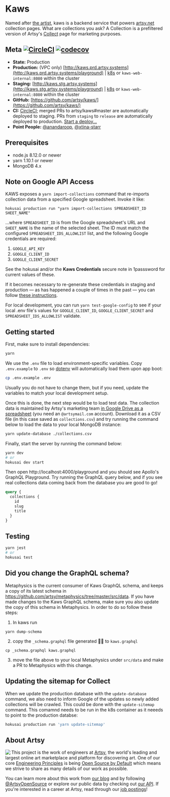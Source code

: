 # Kaws

Named after [the artist](https://artsy.net/artist/kaws), kaws is a backend
service that powers [artsy.net](https://artsy.net) collection pages. What are
collections you ask? A Collection is a prefiltered version of Artsy's
[Collect](https://artsy.net/collect) page for marketing purposes.

## Meta [![CircleCI](https://circleci.com/gh/artsy/kaws.svg?style=svg)](https://circleci.com/gh/artsy/kaws) [![codecov](https://codecov.io/gh/artsy/kaws/branch/master/graph/badge.svg)](https://codecov.io/gh/artsy/kaws)

- **State:** Production
- **Production:** (VPC only) [http://kaws.prd.artsy.systems](http://kaws.prd.artsy.systems/playground) |
  [k8s](https://kubernetes.prd.artsy.systems/#!/deployment/default/kaws-web?namespace=default) or `kaws-web-internal:8080` within the cluster
- **Staging:**
  [http://kaws.stg.artsy.systems](http://kaws.stg.artsy.systems/playground) |
  [k8s](https://kubernetes.stg.artsy.systems/#!/search?q=kaws&namespace=default) or `kaws-web-internal:8080` within the cluster
- **GitHub:** [https://github.com/artsy/kaws/](https://github.com/artsy/kaws/)
- **CI:** [CircleCI](https://circleci.com/gh/artsy/kaws); merged PRs to
  artsy/kaws#master are automatically deployed to staging. PRs from `staging` to
  `release` are automatically deployed to production.
  [Start a deploy...](https://github.com/artsy/kaws/compare/release...staging?expand=1)
- **Point People:** [@anandaroop](https://github.com/anandaroop),
  [@xtina-starr](https://github.com/xtina-starr)

## Prerequisites

- node.js 8.12.0 or newer
- yarn 1.10.1 or newer
- MongoDB 4.x

## Note on Google API Access

KAWS exposes a `yarn import-collections` command that re-imports collection data from a specified Google spreadsheet. Invoke it like:

```
hokusai production run "yarn import-collections SPREADSHEET_ID SHEET_NAME"
```

...where `SPREADSHEET_ID` is from the Google spreadsheet's URL and `SHEET_NAME` is the name of the selected sheet. The ID must match the configured `SPREADSHEET_IDS_ALLOWLIST` list, and the following Google credentials are required:

1. `GOOGLE_API_KEY`
1. `GOOGLE_CLIENT_ID`
1. `GOOGLE_CLIENT_SECRET`

See the hokusai and/or the **Kaws Credentials** secure note in 1passsword for
current values of these.

If it becomes necessary to re-generate these credentials in staging and
production — as has happened a couple of times in the past — you can follow
[these instructions](docs/google_credentials.md).

For local development, you can run `yarn test-google-config` to see if your
local .env file's values for `GOOGLE_CLIENT_ID`, `GOOGLE_CLIENT_SECRET` and
`SPREADSHEET_IDS_ALLOWLIST` validate.

## Getting started

First, make sure to install dependencies:

```bash
yarn
```

We use the `.env` file to load environment-specific variables. Copy
`.env.example` to `.env` so [dotenv](https://www.npmjs.com/package/dotenv) will
automatically load them upon app boot:

```bash
cp .env.example .env
```

Usually you do not have to change them, but if you need, update the variables to
match your local development setup.

Once this is done, the next step would be to load test data. The collection data
is maintained by Artsy's marketing team
[in Google Drive as a spreadsheet](https://docs.google.com/spreadsheets/d/1K-FBuIQYiU75ETBEgU0YuexznElKCLi5Tr_P2bqkFZw/edit#gid=23745674)
(you need an `@artsymail.com` account). Download it as a CSV file (in this case
saved as `collections.csv`) and try running the command below to load the data
to your local MongoDB instance:

```bash
yarn update-database ./collections.csv
```

Finally, start the server by running the command below:

```bash
yarn dev
# or
hokusai dev start
```

Then open http://localhost:4000/playground and you should see Apollo's GraphQL
Playground. Try running the GraphQL query below, and if you see real collections
data coming back from the database you are good to go!

```graphql
query {
  collections {
    id
    slug
    title
  }
}
```

## Testing

```sh
yarn jest
# or
hokusai test
```

## Did you change the GraphQL schema?

Metaphysics is the current consumer of Kaws GraphQL schema, and keeps a copy of
its latest schema in https://github.com/artsy/metaphysics/tree/master/src/data.
If you have made changes to the Kaws GraphQL schema, make sure you also update
the copy of this schema in Metaphysics. In order to do so follow these steps:

1. In kaws run

```shell
yarn dump-schema
```

2. copy the `_schema.graphql` file generated ☝🏼 to `kaws.graphql`

```shell
cp _schema.graphql kaws.graphql
```

3. move the file above to your local Metaphysics under `src/data` and make a PR
   to Metaphysics with this change.

## Updating the sitemap for Collect

When we update the production database with the `update-database` command, we
also need to inform Google of the updates so newly added collections will be
crawled. This could be done with the `update-sitemap` command. This comamnd
needs to be run in the k8s container as it neeeds to point to the production
databse:

```bash
hokusai production run 'yarn update-sitemap'
```

## About Artsy

<a href="https://www.artsy.net/">
  <img align="left" src="https://avatars2.githubusercontent.com/u/546231?s=200&v=4"/>
</a>

This project is the work of engineers at [Artsy][footer_website], the world's
leading and largest online art marketplace and platform for discovering art. One
of our core [Engineering Principles][footer_principles] is being [Open Source by
Default][footer_open] which means we strive to share as many details of our work
as possible.

You can learn more about this work from [our blog][footer_blog] and by following
[@ArtsyOpenSource][footer_twitter] or explore our public data by checking out
[our API][footer_api]. If you're interested in a career at Artsy, read through
our [job postings][footer_jobs]!

[footer_website]: https://www.artsy.net/
[footer_principles]: https://github.com/artsy/README/blob/master/culture/engineering-principles.md
[footer_open]: https://github.com/artsy/README/blob/master/culture/engineering-principles.md#open-source-by-default
[footer_blog]: https://artsy.github.io/
[footer_twitter]: https://twitter.com/ArtsyOpenSource
[footer_api]: https://developers.artsy.net/
[footer_jobs]: https://www.artsy.net/jobs

